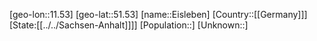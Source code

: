 ﻿---
location: [51.53,11.53]
type: City
tags:
- geo/City


SpocWebEntityId: 30010
isDeleted: false
confidential: public

---
[geo-lon::11.53]
[geo-lat::51.53]
[name::Eisleben]
[Country::[[Germany]]]
[State:[[../../Sachsen-Anhalt]]]]
[Population::]
[Unknown::]

